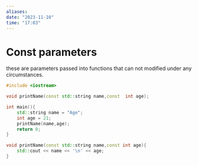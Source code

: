 ```yaml
---
aliases: 
date: "2023-11-10"
time: "17:03"
---
```

# Const parameters
these are parameters passed into functions that can not modified under any circumstances.
```cpp
#include <iostream>

void printName(const std::string name,const  int age);

int main(){
    std::string name = "Age";
    int age = 21;
    printName(name,age);
    return 0;
}

void printName(const std::string name,const int age){
    std::cout << name << '\n' << age;
}
```